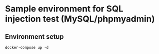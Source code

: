 # Sample environment for SQL injection test (MySQL/phpmyadmin)

## Environment setup
```
docker-compose up -d
```